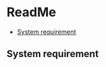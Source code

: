 ReadMe
================

- <a href="#system-requirement" id="toc-system-requirement">System
  requirement</a>

## System requirement
